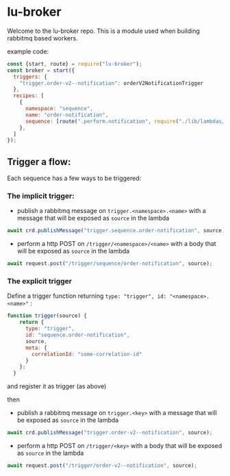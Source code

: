 # lu-broker

Welcome to the lu-broker repo. This is a module used when building rabbitmq based workers.

example code:

```js
const {start, route} = require("lu-broker");
const broker = start({
  triggers: {
    "trigger.order-v2--notification": orderV2NotificationTrigger
  },
  recipes: [
    {
      namespace: "sequence",
      name: "order-notification",
      sequence: [route(".perform.notification", require("./lib/lambdas/order-notification/perform"))]
    },
  ]
});
```

## Trigger a flow:

Each sequence has a few ways to be triggered:

### The implicit trigger:

* publish a rabbitmq message on `trigger.<namespace>.<name>` with a message that will be exposed as `source` in the lambda

```js
await crd.publishMessage("trigger.sequence.order-notification", source);
```

* perform a http POST on  `/trigger/<namespace>/<name>` with a body that will be exposed as `source` in the lambda

```js
await request.post("/trigger/sequence/order-notification", source);
```


### The explicit trigger

Define a trigger function returning `type: "trigger", id: "<namespace>.<name>"` :

```js
function trigger(source) {
    return {
      type: "trigger",
      id: "sequence.order-notification",
      source,
      meta: {
        correlationId: "some-correlation-id"
      }
    };
  }

```

and register it as trigger (as above)

then

* publish a rabbitmq message on `trigger.<key>` with a message that will be exposed as `source` in the lambda

```js
await crd.publishMessage("trigger.order-v2--notification", source);
```

* perform a http POST on  `/trigger/<key>` with a body that will be exposed as `source` in the lambda

```js
await request.post("/trigger/order-v2--notification", source);
```

